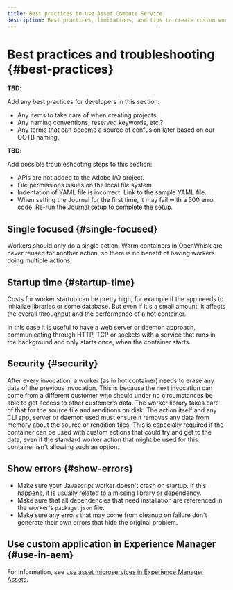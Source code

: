 ```yaml
---
title: Best practices to use Asset Compute Service.
description: Best practices, limitations, and tips to create custom workers using Asset Compute Service.
---
```


# Best practices and troubleshooting {#best-practices}

**TBD**:

Add any best practices for developers in this section:

* Any items to take care of when creating projects.
* Any naming conventions, reserved keywords, etc.?
* Any terms that can become a source of confusion later based on our OOTB naming.

**TBD**:

Add possible troubleshooting steps to this section:

* APIs are not added to the Adobe I/O project.
* File permissions issues on the local file system.
* Indentation of YAML file is incorrect. Link to the sample YAML file.
* When setting the Journal for the first time, it may fail with a 500 error code. Re-run the Journal setup to complete the setup.

## Single focused {#single-focused}

Workers should only do a single action. Warm containers in OpenWhisk are never reused for another action, so there is no benefit of having workers doing multiple actions. 

## Startup time {#startup-time}

Costs for worker startup can be pretty high, for example if the app needs to initialize libraries or some database. But even if it's a small amount, it affects the overall throughput and the performance of a hot container.

In this case it is useful to have a web server or daemon approach, communicating through HTTP, TCP or sockets with a service that runs in the background and only starts once, when the container starts.

## Security {#security}

After every invocation, a worker (as in hot container) needs to erase any data of the previous invocation. This is because the next invocation can come from a different customer who should under no circumstances be able to get access to other customer's data. The worker library takes care of that for the source file and renditions on disk. The action itself and any CLI app, server or daemon used must ensure it removes any data from memory about the source or rendition files. This is especially required if the container can be used with custom actions that could try and get to the data, even if the standard worker action that might be used for this container isn't allowing such an option.

## Show errors {#show-errors}

- Make sure your Javascript worker doesn't crash on startup. If this happens, it is usually related to a missing library or dependency.
- Make sure that all dependencies that need installation are referenced in the worker's `package.json` file.
- Make sure any errors that may come from cleanup on failure don't generate their own errors that hide the original problem.

## Use custom application in Experience Manager {#use-in-aem}

For information, see [use asset microservices in Experience Manager Assets](https://docs.adobe.com/content/help/en/experience-manager-cloud-service/assets/asset-microservices-overview.html).

